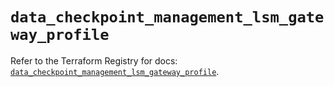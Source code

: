 # `data_checkpoint_management_lsm_gateway_profile`

Refer to the Terraform Registry for docs: [`data_checkpoint_management_lsm_gateway_profile`](https://registry.terraform.io/providers/checkpointsw/checkpoint/2.11.0/docs/data-sources/management_lsm_gateway_profile).
